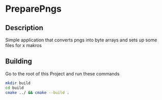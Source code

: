 # PreparePngs
## Description
Simple application that converts pngs into byte arrays and sets up some files for x makros

## Building
Go to the root of this Project and run these commands
```bash
mkdir build
cd build
cmake ../ && cmake --build .
```
